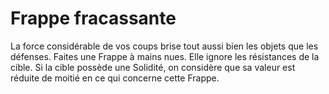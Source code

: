 # Frappe fracassante

<p>La force considérable de vos coups brise tout aussi bien les objets que les défenses. Faites une Frappe à mains nues. Elle ignore les résistances de la cible. Si la cible possède une Solidité, on considère que sa valeur est réduite de moitié en ce qui concerne cette Frappe.</p>
